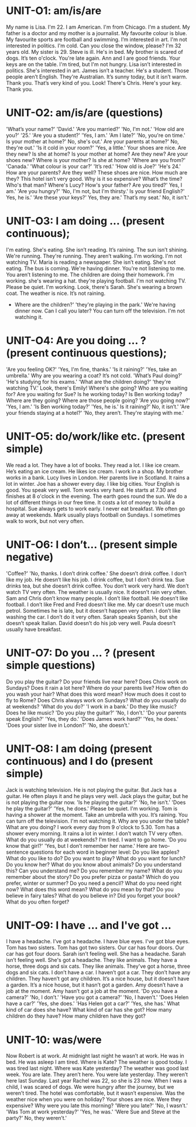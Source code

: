 # UNIT-O1: am/is/are

My name is Lisa.
I'm 22.
I am American. I'm from Chicago.
I'm a student.
My father is a doctor and my mother is a journalist.
My favourite colour is blue.
My favourite sports are football and swimming.
I’m interested in art.
I'm not interested in politics.
I'm cold. Can you close the window, please?
I'm 32 years old. My sister is 29.
Steve is ill. He's in bed.
My brother is scared of dogs.
It’s ten o'clock. You're late again.
Ann and I are good friends.
Your keys are on the table.
I'm tired, but I'm not hungry.
Lisa isn’t interested in politics. She's interested in art.
James isn’t a teacher. He's a student.
Those people aren’t English. They're Australian.
It’s sunny today, but it isn’t warm.
Thank you. That’s very kind of you.
Look! There's Chris.
Here's your key.
Thank you.

# UNIT-O2: am/is/are (questions)

'What’s your name?' 'David.'
'Are you married?' 'No, I'm not.'
'How old are you?' '25.'
'Are you a student?' 'Yes, I am.'
'Am I late?' 'No, you're on time.'
Is your mother at home?' No, she's out.'
Are your parents at home?' No, they're out.'
'Is it cold in your room?' 'Yes, a little.'
Your shoes are nice. Are they new?
Is she at home?
Is your mother at home?
Are they new?
Are your shoes new?
Where is your mother? Is she at home?
'Where are you from?' 'Canada.'
'What colour is your car?' 'It’s red.'
'How old is Joe?' 'He's 24.'
How are your parents? Are they well?
These shoes are nice. How much are they?
This hotel isn’t very good. Why is it so expensive?
What’s the time?
Who's that man?
Where's Lucy?
How's your father?
Are you tired?' Yes, I am.'
'Are you hungry?' 'No, I'm not, but I'm thirsty.'
Is your friend English?' Yes, he is.'
'Are these your keys?' Yes, they are.'
That’s my seat.' No, it isn’t.'

# UNIT-O3: I am doing ... (present continuous);

I'm eating.
She's eating.
She isn’t reading.
It’s raining.
The sun isn’t shining.
We're running.
They're running.
They aren’t walking.
I'm working. I'm not watching TV.
Maria is reading a newspaper.
She isn’t eating.
She's not eating.
The bus is coming.
We're having dinner.
You're not listening to me.
You aren’t listening to me.
The children are doing their homework.
I'm working.
she's wearing a hat.
they're playing football.
I'm not watching TV.
Please be quiet. I'm working.
Look, there's Sarah. She's wearing a brown coat.
The weather is nice. It’s not raining.

-  Where are the children?' 'they're playing in the park.'
   We're having dinner now. Can I call you later?
   You can turn off the television. I'm not watching it.

# UNIT-O4: Are you doing ... ? (present continuous questions);

'Are you feeling OK?' 'Yes, I'm fine, thanks.'
'Is it raining?' 'Yes, take an umbrella.'
Why are you wearing a coat? It’s not cold.
'What’s Paul doing?' 'He's studying for his exams.'
'What are the children doing?' ’they're watching TV.'
Look, there's Emily! Where's she going?
Who are you waiting for? Are you waiting for Sue?
Is he working today?
Is Ben working today?
Where are they going?
Where are those people going?
'Are you going now?' 'Yes, I am.'
'Is Ben working today?' 'Yes, he is.'
Is it raining?' No, it isn’t.'
'Are your friends staying at a hotel?' 'No, they aren’t. They're staying with me.'

# UNIT-O5: do/work/like etc. (present simple)

We read a lot.
They have a lot of books.
They read a lot.
I like ice cream.
He’s eating an ice cream.
He likes ice cream.
I work in a shop. My brother works in a bank.
Lucy lives in London. Her parents live in Scotland.
It rains a lot in winter.
Joe has a shower every day.
I like big cities.
Your English is good. You speak very well.
Tom works very hard. He starts at 7.30 and finishes at 8 o'clock in the evening.
The earth goes round the sun.
We do a lot of different things in our free time.
It costs a lot of money to build a hospital.
Sue always gets to work early.
I never eat breakfast.
We often go away at weekends.
Mark usually plays football on Sundays.
I sometimes walk to work, but not very often.

# UNIT-O6: I don’t... (present simple negative)

'Coffee?' 'No, thanks. I don’t drink coffee.'
She doesn’t drink coffee.
I don’t like my job.
He doesn’t like his job.
I drink coffee, but I don’t drink tea.
Sue drinks tea, but she doesn’t drink coffee.
You don’t work very hard.
We don’t watch TV very often.
The weather is usually nice. It doesn’t rain very often.
Sam and Chris don’t know many people.
I don’t like football.
He doesn’t like football.
I don’t like Fred and Fred doesn’t like me.
My car doesn’t use much petrol.
Sometimes he is late, but it doesn’t happen very often.
I don’t like washing the car. I don’t do it very often.
Sarah speaks Spanish, but she doesn’t speak Italian.
David doesn’t do his job very well.
Paula doesn’t usually have breakfast.

# UNIT-O7: Do you ... ? (present simple questions)

Do you play the guitar?
Do your friends live near here?
Does Chris work on Sundays?
Does it rain a lot here?
Where do your parents live?
How often do you wash your hair?
What does this word mean?
How much does it cost to fly to Rome?
Does Chris always work on Sundays?
What do you usually do at weekends?
'What do you do?' 'I work in a bank.'
Do they like music?
Does he like music?
'Do you play the guitar?' 'No, I don’t.'
'Do your parents speak English?' 'Yes, they do.'
'Does James work hard?' 'Yes, he does.'
'Does your sister live in London?' 'No, she doesn’t.'

# UNIT-O8: I am doing (present continuous) and I do (present simple)

Jack is watching television.
He is not playing the guitar.
But Jack has a guitar.
He often plays it and he plays very well.
Jack plays the guitar,
but he is not playing the guitar now.
'Is he playing the guitar?' 'No, he isn’t.'
'Does he play the guitar?' 'Yes, he does.'
Please be quiet. I'm working.
Tom is having a shower at the moment.
Take an umbrella with you. It’s raining.
You can turn off the television. I'm not watching it.
Why are you under the table?
What are you doing?
I work every day from 9 o'clock to 5.30.
Tom has a shower every morning.
It rains a lot in winter.
I don’t watch TV very often.
What do you usually do at weekends?
I'm tired. I want to go home.
'Do you know that girl?' 'Yes, but I don’t remember her name.'
Here are two-sentence questions for each word in beginner level:
Do you like apples?
What do you like to do?
Do you want to play?
What do you want for lunch?
Do you know her?
What do you know about animals?
Do you understand this?
Can you understand me?
Do you remember my name?
What do you remember about the story?
Do you prefer pizza or pasta?
Which do you prefer, winter or summer?
Do you need a pencil?
What do you need right now?
What does this word mean?
What do you mean by that?
Do you believe in fairy tales?
What do you believe in?
Did you forget your book?
What do you often forget?

# UNIT-O9: I have ... and I've got ...

I have a headache.
I’ve got a headache.
I have blue eyes.
I've got blue eyes.
Tom has two sisters.
Tom has got two sisters.
Our car has four doors.
Our car has got four doors.
Sarah isn’t feeling well. She has a headache.
Sarah isn’t feeling well. She's got a headache.
They like animals. They have a horse, three dogs and six cats.
They like animals. They've got a horse, three dogs and six cats.
I don’t have a car.
I haven’t got a car.
They don’t have any children.
They haven’t got any children.
It’s a nice house, but it doesn’t have a garden.
It’s a nice house, but it hasn’t got a garden.
Amy doesn’t have a job at the moment.
Amy hasn’t got a job at the moment.
'Do you have a camera?' 'No, I don’t.'
'Have you got a camera?' 'No, I haven’t.'
'Does Helen have a car?' 'Yes, she does.'
'Has Helen got a car?' 'Yes, she has.'
What kind of car does she have?
What kind of car has she got?
How many children do they have?
How many children have they got?

# UNIT-10: was/were

Now Robert is at work.
At midnight last night
he wasn’t at work.
He was in bed.
He was asleep
I am tired.
Where is Kate?
The weather is good today.
I was tired last night.
Where was Kate yesterday?
The weather was good last week.
You are late.
They aren’t here.
You were late yesterday.
They weren’t here last Sunday.
Last year Rachel was 22, so she is 23 now.
When I was a child, I was scared of dogs.
We were hungry after the journey, but we weren’t tired.
The hotel was comfortable, but it wasn’t expensive.
Was the weather nice when you were on holiday?
Your shoes are nice. Were they expensive?
Why were you late this morning?
'Were you late?' 'No, I wasn’t.'
'Was Tom at work yesterday?' 'Yes, he was.'
'Were Sue and Steve at the party?' No, they weren’t.'
